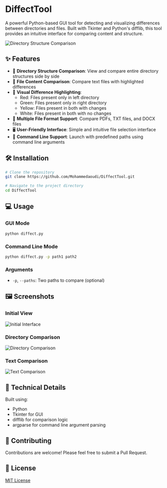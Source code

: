 # DiffectTool

A powerful Python-based GUI tool for detecting and visualizing differences between directories and files. Built with Tkinter and Python's difflib, this tool provides an intuitive interface for comparing content and structure.

![Directory Structure Comparison](screenshots/directory-compare.png)

## ✨ Features

- 📁 **Directory Structure Comparison**: View and compare entire directory structures side by side
- 📄 **File Content Comparison**: Compare text files with highlighted differences
- 🎨 **Visual Difference Highlighting**: 
  - Red: Files present only in left directory
  - Green: Files present only in right directory
  - Yellow: Files present in both with changes
  - White: Files present in both with no changes
- 📝 **Multiple File Format Support**: Compare PDFs, TXT files, and DOCX files
- 🖥️ **User-Friendly Interface**: Simple and intuitive file selection interface
- 🚀 **Command Line Support**: Launch with predefined paths using command line arguments

## 🛠️ Installation

```bash
# Clone the repository
git clone https://github.com/Mohammedaoudi/DiffectTool.git

# Navigate to the project directory
cd DiffectTool
```

## 💻 Usage

### GUI Mode
```bash
python diffect.py
```

### Command Line Mode
```bash
python diffect.py -p path1 path2
```

### Arguments
- `-p`, `--paths`: Two paths to compare (optional)

## 🖼️ Screenshots

### Initial View
![Initial Interface](screenshots/initial-view.png)

### Directory Comparison
![Directory Comparison](screenshots/directory-compare.png)

### Text Comparison
![Text Comparison](screenshots/text-compare.png)

## 🔧 Technical Details

Built using:
- Python
- Tkinter for GUI
- difflib for comparison logic
- argparse for command line argument parsing

## 🤝 Contributing

Contributions are welcome! Please feel free to submit a Pull Request.

## 📝 License

[MIT License](LICENSE)


